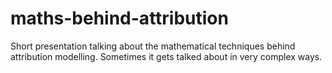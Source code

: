 # maths-behind-attribution

Short presentation talking about the mathematical techniques behind attribution modelling.
Sometimes it gets talked about in very complex ways.
